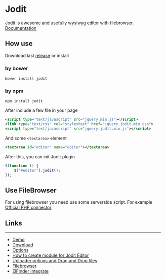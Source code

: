 # Jodit
Jodit is awesome and usefully wysiwyg editor with filebrowser. [Documentation](http://xdsoft.net/jodit/doc/)
## How use
Download last [release](http://xdsoft.net/jodit/#pricing) or install
### by bower
```
bower install jodit
```
### by npm
```
npm install jodit
```
After include a few file in your page
```xml
<script type="text/javascript" src="jquery.min.js"></script>
<link type="text/css" rel="stylesheet" href="jquery.jodit.min.css">
<script type="text/javascript" src="jquery.jodit.min.js"></script>
```
And some `<textarea>` element

```xml
<textarea id="editor" name="editor"></textarea>
```
After this, you can init Jodit plugin

```javascript
$(function () {
    $('#editor').jodit();
});
```
## Use FileBrowser
For using filebrowser you need use some serverside script. For example [Official PHP connector](https://github.com/xdan/jodit-connectors)
## Links
______________________
* [Demo](http://xdsoft.net/jodit/)
* [Download](http://xdsoft.net/jodit#download)
* [Options](http://xdsoft.net/jodit/doc/Jodit.defaultOptions.html)
* [How to create module for Jodit Editor](http://xdsoft.net/jodit/doc/tutorial-how-create-module.html)
* [Uploader options and Drag and Drop files](http://xdsoft.net/jodit/doc/tutorial-uploader-settings.html)
* [Filebrowser](http://xdsoft.net/jodit/doc/tutorial-filebrowser-options.html)
* [ElFinder Integrate](http://xdsoft.net/jodit/doc/tutorial-elfinder-integration.html)